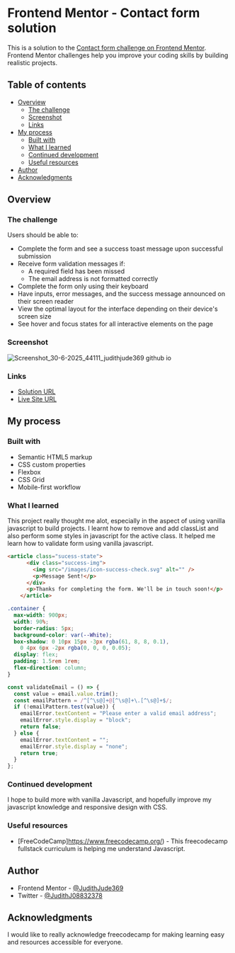 # Frontend Mentor - Contact form solution

This is a solution to the [Contact form challenge on Frontend Mentor](https://www.frontendmentor.io/challenges/contact-form--G-hYlqKJj). Frontend Mentor challenges help you improve your coding skills by building realistic projects. 

## Table of contents

- [Overview](#overview)
  - [The challenge](#the-challenge)
  - [Screenshot](#screenshot)
  - [Links](#links)
- [My process](#my-process)
  - [Built with](#built-with)
  - [What I learned](#what-i-learned)
  - [Continued development](#continued-development)
  - [Useful resources](#useful-resources)
- [Author](#author)
- [Acknowledgments](#acknowledgments)

## Overview

### The challenge

Users should be able to:

- Complete the form and see a success toast message upon successful submission
- Receive form validation messages if:
  - A required field has been missed
  - The email address is not formatted correctly
- Complete the form only using their keyboard
- Have inputs, error messages, and the success message announced on their screen reader
- View the optimal layout for the interface depending on their device's screen size
- See hover and focus states for all interactive elements on the page

### Screenshot
![Screenshot_30-6-2025_44111_judithjude369 github io](https://github.com/user-attachments/assets/0510f8c2-8b0f-4015-9cd9-46516390a0fa)

### Links

-  [Solution URL](https://github.com/JudithJude369/Contact-Form)
-  [Live Site URL](https://judithjude369.github.io/Contact-Form/)

## My process

### Built with

- Semantic HTML5 markup
- CSS custom properties
- Flexbox
- CSS Grid
- Mobile-first workflow

### What I learned
This project really thought me alot, especially in the aspect of using vanilla javascript to build projects. I learnt how to remove and add classList and also perform some styles in javascript for the active class. It helped me learn how to validate form using vanilla javascript.

```html
<article class="sucess-state">
      <div class="success-img">
        <img src="/images/icon-success-check.svg" alt="" />
        <p>Message Sent!</p>
      </div>
      <p>Thanks for completing the form. We'll be in touch soon!</p>
    </article>
```
```css
.container {
  max-width: 900px;
  width: 90%;
  border-radius: 5px;
  background-color: var(--White);
  box-shadow: 0 10px 15px -3px rgba(61, 8, 8, 0.1),
    0 4px 6px -2px rgba(0, 0, 0, 0.05);
  display: flex;
  padding: 1.5rem 1rem;
  flex-direction: column;
}
```
```js
const validateEmail = () => {
  const value = email.value.trim();
  const emailPattern = /^[^\s@]+@[^\s@]+\.[^\s@]+$/;
  if (!emailPattern.test(value)) {
    emailError.textContent = "Please enter a valid email address";
    emailError.style.display = "block";
    return false;
  } else {
    emailError.textContent = "";
    emailError.style.display = "none";
    return true;
  }
};
```

### Continued development

I hope to build more with vanilla Javascript, and hopefully improve my javascript knowledge and responsive design with CSS.

### Useful resources

- [FreeCodeCamp]https://www.freecodecamp.org/) - This freecodecamp fullstack curriculum is helping me understand Javascript.

## Author

- Frontend Mentor - [@JudithJude369](https://www.frontendmentor.io/profile/JudithJude369)
- Twitter - [@JudithJ08832378](https://x.com/JudithJ08832378)

## Acknowledgments
I would like to really acknowledge freecodecamp for making learning easy and resources accessible for everyone.
